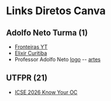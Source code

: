 # Links Diretos Canva

## Adolfo Neto Turma (1)

- [Fronteiras YT](https://www.canva.com/design/DAGkpGa4Bes/lZnko_hriMTWqGfQUpcIBg/edit)
- [Elixir Curitiba](https://www.canva.com/design/DAGPDHfyNPQ/slBz8Hg-2LmzXk8e3aytvQ/edit)
- Professor Adolfo Neto [logo](https://www.canva.com/design/DAF3Wj7sFTY/Z2BdZZW4jX4JH-a6NwIkrQ/edit) -- [artes](https://www.canva.com/design/DAEwkgpqtlQ/ZwrszWzNk9EZvUFQjnQ21w/edit)

## UTFPR (21)

- [ICSE 2026 Know Your OC](https://www.canva.com/design/DAGwzvH3_08/Qe5CS3B_PpjWKnTXHKzI7g/edit)
